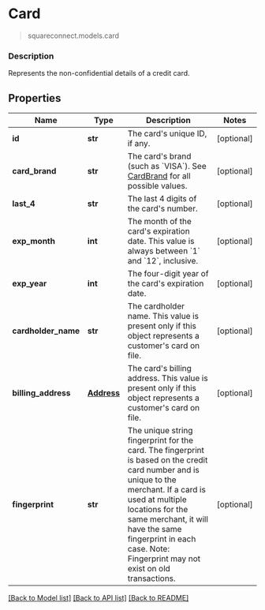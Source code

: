 # Card
> squareconnect.models.card

### Description

Represents the non-confidential details of a credit card.

## Properties
Name | Type | Description | Notes
------------ | ------------- | ------------- | -------------
**id** | **str** | The card&#39;s unique ID, if any. | [optional] 
**card_brand** | **str** | The card&#39;s brand (such as &#x60;VISA&#x60;). See [CardBrand](#type-cardbrand) for all possible values. | [optional] 
**last_4** | **str** | The last 4 digits of the card&#39;s number. | [optional] 
**exp_month** | **int** | The month of the card&#39;s expiration date. This value is always between &#x60;1&#x60; and &#x60;12&#x60;, inclusive. | [optional] 
**exp_year** | **int** | The four-digit year of the card&#39;s expiration date. | [optional] 
**cardholder_name** | **str** | The cardholder name. This value is present only if this object represents a customer&#39;s card on file. | [optional] 
**billing_address** | [**Address**](Address.md) | The card&#39;s billing address. This value is present only if this object represents a customer&#39;s card on file. | [optional] 
**fingerprint** | **str** | The unique string fingerprint for the card. The fingerprint is based on the credit card number and is unique to the merchant. If a card is used at multiple locations for the same merchant, it will have the same fingerprint in each case. Note: Fingerprint may not exist on old transactions. | [optional] 

[[Back to Model list]](../README.md#documentation-for-models) [[Back to API list]](../README.md#documentation-for-api-endpoints) [[Back to README]](../README.md)


